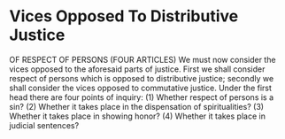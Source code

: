 # Vices Opposed To Distributive Justice

OF RESPECT OF PERSONS (FOUR ARTICLES)  We must now consider the vices opposed to the aforesaid parts of justice. First we shall consider respect of persons which is opposed to distributive justice; secondly we shall consider the vices opposed to commutative justice.  Under the first head there are four points of inquiry:
(1) Whether respect of persons is a sin?
(2) Whether it takes place in the dispensation of spiritualities?
(3) Whether it takes place in showing honor?
(4) Whether it takes place in judicial sentences?